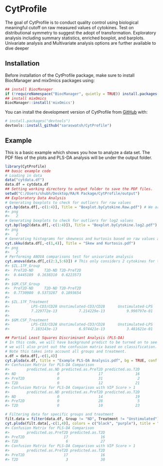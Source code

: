 
<!-- README.md is generated from README.Rmd. Please edit that file -->

# CytProfile

<!-- badges: start -->
<!-- badges: end -->

The goal of CytProfile is to conduct quality control using biological
meaningful cutoff on raw measured values of cytokines. Test on
distributional symmetry to suggest the adopt of transformation.
Exploratory analysis including summary statistics, enriched boxplot, and
barplots. Univariate analysis and Multivariate analysis options are
further available to dive deeper

## Installation

Before installation of the CytProfile package, make sure to install
BiocManager and mix0mics packages using:

``` r
## install BiocManager
if (!requireNamespace("BiocManager", quietly = TRUE)) install.packages("BiocManager") 
## install mixOmics 
BiocManager::install('mixOmics')
```

You can install the development version of CytProfile from
[GitHub](https://github.com/saraswatsh/CytProfile) with:

``` r
# install.packages("devtools")
devtools::install_github("saraswatsh/CytProfile")
```

## Example

This is a basic example which shows you how to analyze a data set. The
PDF files of the plots and PLS-DA analysis will be under the output
folder.

``` r
library(CytProfile)
## basic example code
# Loading in data
data("cytdata.df")
data.df = cytdata.df
## Setting working directory to output folder to save the PDF files. 
setwd("C:/Users/shubh/Desktop/RA/R Package/CytProfile/output")
## Exploratory Data Analysis
# Generating boxplots to check for outliers for raw values
cyt.bp(data.df[,-c(1:4)], Title = "Boxplot.byCytokine.Raw.pdf") # We are removing the first 4 columns as we only want the continuous variables. 
#> png 
#>   2
# Generating boxplots to check for outliers for log2 values
cyt.bp(log2(data.df[,-c(1:4)]), Title = "Boxplot.byCytokine.log2.pdf") # Make sure to use log2 to transform the cytokines and same reason as above for removing initial columns.
#> png 
#>   2
# Generating histograms for skewness and kurtosis based on raw values and log2 transformation
cyt.skku(data.df[,-c(1,4)], Title = "Skew and Kurtosis.pdf")
#> png 
#>   2
# Performing ANOVA comparisons test for univariate analysis
cyt.anova(data.df[,c(2:3,5:6)]) # This only considers 2 cytokines for this example only
#> $IL.17F_Group
#>  PreT2D-ND     T2D-ND T2D-PreT2D 
#>  0.6445189  0.1638310  0.6223573 
#> 
#> $GM.CSF_Group
#>  PreT2D-ND     T2D-ND T2D-PreT2D 
#>  0.7730980  0.5373287  0.1893654 
#> 
#> $IL.17F_Treatment
#>          LPS-CD3/CD28 Unstimulated-CD3/CD28      Unstimulated-LPS 
#>          7.229772e-13          7.214229e-13          9.990797e-01 
#> 
#> $GM.CSF_Treatment
#>          LPS-CD3/CD28 Unstimulated-CD3/CD28      Unstimulated-LPS 
#>          7.183143e-13          6.974421e-13          3.481621e-01

## Partial Least Squares Discriminant Analysis (PLS-DA) 
# In this code, we will have background predict to be turned on to see the classification areas and 
# we will also print out the confusion matrix based on classification. 
# Note this takes into account all groups and treatment. 
x.df = data.df[,-c(1,4)]
cyt.plsda(x.df, title = "Example PLS-DA Analysis.pdf", bg = TRUE, conf.mat = TRUE)
#> Confusion Matrix for PLS-DA Comparison 
#>        predicted.as.ND predicted.as.PreT2D predicted.as.T2D
#> ND                   0                  17               16
#> PreT2D               0                  31                2
#> T2D                  0                  12               21
#> Confusion Matrix for PLS-DA Comparison with VIP Score > 1 
#>        predicted.as.ND predicted.as.PreT2D predicted.as.T2D
#> ND                   0                  14               19
#> PreT2D               0                  28                5
#> T2D                  0                  10               23

# Filtering data for specific groups and treatment
filt.data = filter(data.df, Group != "ND", Treatment != "Unstimulated")
cyt.plsda(filt.data[,-c(1,4)], colors = c("black", "purple"), title = "Example PLS-DA Analysis 2.pdf", bg = TRUE, conf.mat = TRUE)
#> Confusion Matrix for PLS-DA Comparison 
#>        predicted.as.PreT2D predicted.as.T2D
#> PreT2D                  17               16
#> T2D                      6               27
#> Confusion Matrix for PLS-DA Comparison with VIP Score > 1 
#>        predicted.as.PreT2D predicted.as.T2D
#> PreT2D                  17               16
#> T2D                      3               30
```
